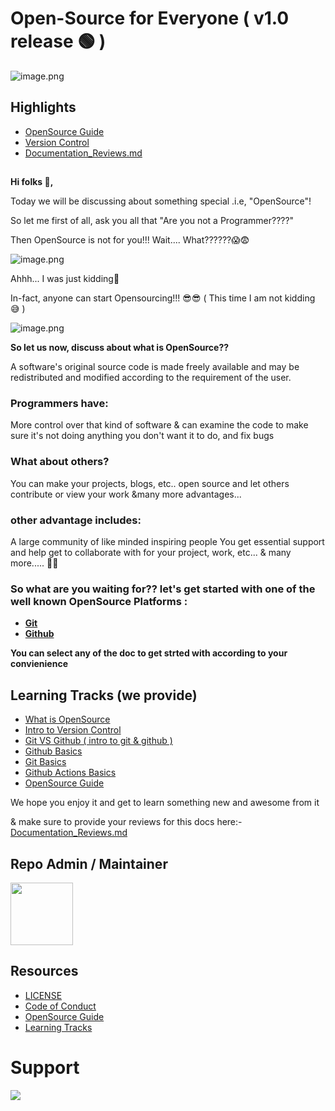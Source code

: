 # Open-Source for Everyone ( v1.0 release 🟢 )
![image.png](https://pulkitsinghdev.hashnode.dev/_next/image?url=https%3A%2F%2Fcdn.hashnode.com%2Fres%2Fhashnode%2Fimage%2Fupload%2Fv1622860203177%2FduGc-I08R.png%3Fw%3D1600%26h%3D840%26fit%3Dcrop%26crop%3Dentropy%26auto%3Dcompress%2Cformat%26format%3Dwebp&w=1920&q=75)

## Highlights
- [OpenSource Guide](Guide)
- [Version Control](Version_Control.md)
- [Documentation_Reviews.md](Documentation_reviews.md)

##

**Hi folks 👋,**

Today we will be discussing about something special .i.e, "OpenSource"!

So let me first of all, ask you all that "Are you not a Programmer????"

Then OpenSource is not for you!!! Wait.... What??????😱😨

![image.png](https://hips.hearstapps.com/pop.h-cdn.co/assets/17/24/640x320/landscape-1497533116-not-dead.gif)

Ahhh... I was just kidding🤣

In-fact, anyone can start Opensourcing!!! 😎😎 ( This time I am not kidding 😅 )

![image.png](https://i.imgur.com/nZ3HzWX.gif)

**So let us now, discuss about what is OpenSource??**

A software's original source code is made freely available and may be redistributed and modified according to the requirement of the user.

### Programmers have:
More control over that kind of software & can examine the code to make sure it's not doing anything you don't want it to do, and fix bugs

### What about others?
You can make your projects, blogs, etc.. open source and let others contribute or view your work &many more advantages...

### other advantage includes:

A large community of like minded inspiring people
You get essential support and help
get to collaborate with for your project, work, etc... & many more..... 🤩🤩

### So what are you waiting for?? let's get started with one of the well known OpenSource Platforms :

- **[Git](#Git)**
- **[Github](#Github)**

**You can select any of the doc  to get strted with according to your convienience**

## Learning Tracks (we provide)
- [What is OpenSource](https://pulkitsinghdev.hashnode.dev/intro-to-open-source)
- [Intro to Version Control](Version_Control.md)
- [Git VS Github ( intro to git & github )](Git_VS_Github.md)
- [Github Basics](Github_Basics)
- [Git Basics](Git_Basics)
- [Github Actions Basics](Github_Actions_Basics)
- [OpenSource Guide](Guides)

We hope you enjoy it and get to learn something new and awesome from it

& make sure to provide your reviews for this docs here:-
[Documentation_Reviews.md](https://github.com/PulkitSinghDev/OpenSource-for-Everyone/blob/main/Documentation_reviews.md)

## Repo Admin / Maintainer

<a href="https://github.com/PulkitSinghDev"><img src="https://user-images.githubusercontent.com/71369943/115286432-ae6f4600-a16c-11eb-8139-2a6e8533651f.png" width="100px" height="100px"></a>

## Resources

- [LICENSE](LICENSE)
- [Code of Conduct](CODE_OF_CONDUCT.md)
- [OpenSource Guide](Guides)
- [Learning Tracks](#learning-tracks-we-provide)

# Support
<a href="https://www.patreon.com/pulkitsinghdev" target="_blank" ><img src="https://user-images.githubusercontent.com/71369943/125153692-28fba080-e173-11eb-81ce-1a6d616991d7.png">
